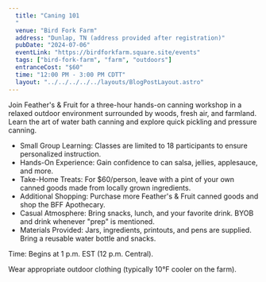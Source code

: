 ```yaml
---
  title: "Caning 101
  "
  venue: "Bird Fork Farm"
  address: "Dunlap, TN (address provided after registration)"
  pubDate: "2024-07-06"
  eventLink: "https://birdforkfarm.square.site/events"
  tags: ["bird-fork-farm", "farm", "outdoors"]
  entranceCost: "$60"
  time: "12:00 PM - 3:00 PM CDTT"
  layout: "../../../../../layouts/BlogPostLayout.astro"
---
```


Join Feather's & Fruit for a three-hour hands-on canning workshop in a relaxed outdoor environment surrounded by woods, fresh air, and farmland. Learn the art of water bath canning and explore quick pickling and pressure canning.


- Small Group Learning: Classes are limited to 18 participants to ensure personalized instruction.
- Hands-On Experience: Gain confidence to can salsa, jellies, applesauce, and more.
- Take-Home Treats: For $60/person, leave with a pint of your own canned goods made from locally grown ingredients.
- Additional Shopping: Purchase more Feather's & Fruit canned goods and shop the BFF Apothecary.
- Casual Atmosphere: Bring snacks, lunch, and your favorite drink. BYOB and drink whenever "prep" is mentioned.
- Materials Provided: Jars, ingredients, printouts, and pens are supplied. Bring a reusable water bottle and snacks.

Time: Begins at 1 p.m. EST (12 p.m. Central).

Wear appropriate outdoor clothing (typically 10°F cooler on the farm).
